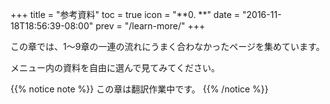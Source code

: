 +++
title = "参考資料"
toc = true
icon = "**0. **"
date = "2016-11-18T18:56:39-08:00"
prev = "/learn-more/"
+++

この章では、1〜9章の一連の流れにうまく合わなかったページを集めています。

メニュー内の資料を自由に選んで見てみてください。

{{% notice note %}}
この章は翻訳作業中です。
{{% /notice %}}